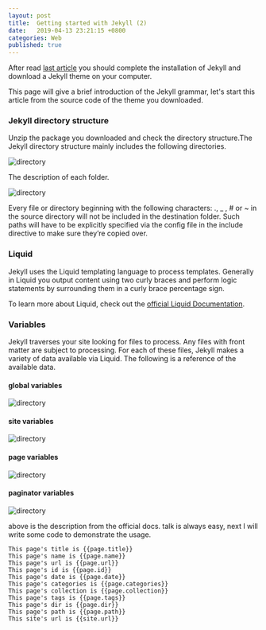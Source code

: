 ```yaml
---
layout: post
title:  Getting started with Jekyll (2)
date:   2019-04-13 23:21:15 +0800
categories: Web
published: true
---
```

After read [last article](https://gangdong.github.io/daviddong.github.io/web/2019/03/27/Web-jekyll-installation.html) you should complete the installation of Jekyll and download a Jekyll theme on your computer. 

This page will give a brief introduction of the Jekyll grammar, let's start this article from the source code of the theme you downloaded. 

### Jekyll directory structure
Unzip the package you downloaded and check the directory structure.The Jekyll directory structure mainly includes the following directories.

![directory](https://gangdong.github.io/daviddong.github.io/assets/image/web-jekyll-2-directory.png)

The description of each folder.

![directory](https://gangdong.github.io/daviddong.github.io/assets/image/web-jekyll-2-directory-description.png)

Every file or directory beginning with the following characters: ., _ , # or ~ in the source directory will not be included in the destination folder. Such paths will have to be explicitly specified via the config file in the include directive to make sure they’re copied over.

### Liquid
Jekyll uses the Liquid templating language to process templates.
Generally in Liquid you output content using two curly braces and perform logic statements by surrounding them in a curly brace percentage sign. 

To learn more about Liquid, check out the [official Liquid Documentation](https://shopify.github.io/liquid/).

### Variables

Jekyll traverses your site looking for files to process. Any files with front matter are subject to processing. For each of these files, Jekyll makes a variety of data available via Liquid. The following is a reference of the available data.

#### global variables
![directory](https://gangdong.github.io/daviddong.github.io/assets/image/web-jekyll-2-variables-global.png)

#### site variables
![directory](https://gangdong.github.io/daviddong.github.io/assets/image/web-jekyll-2-variables-site.png)

#### page variables
![directory](https://gangdong.github.io/daviddong.github.io/assets/image/web-jekyll-2-variables-page.png)

#### paginator variables
![directory](https://gangdong.github.io/daviddong.github.io/assets/image/web-jekyll-2-variables-paginator.png)

above is the description from the official docs. talk is always easy, next I will write some code to demonstrate the usage. 

```Jekyll
This page's title is {{page.title}}
This page's name is {{page.name}}
This page's url is {{page.url}}
This page's id is {{page.id}}
This page's date is {{page.date}}
This page's categories is {{page.categories}}
This page's collection is {{page.collection}}
This page's tags is {{page.tags}}
This page's dir is {{page.dir}}
This page's path is {{page.path}}
This site's url is {{site.url}}
````

